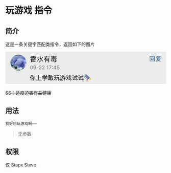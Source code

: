 # 玩游戏 指令

## 简介

这是一条关键字匹配类指令，返回如下的图片

![玩游戏](./../../img/pg.jpg)

~~SS：适度迫害有益健康~~

## 用法

```QQ\_message
我好想玩游戏啊——
```

> 无参数

## 权限

仅 Stapx Steve
